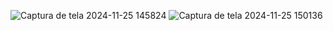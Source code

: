 ![Captura de tela 2024-11-25 145824](https://github.com/user-attachments/assets/9d6e1bb7-d36f-4458-8a0b-fbfe319f394a)
![Captura de tela 2024-11-25 150136](https://github.com/user-attachments/assets/d2e3aa4f-fa36-4010-b8f8-237ea273fc95)

